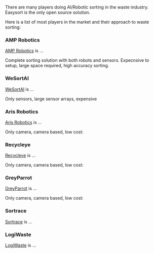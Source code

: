 
There are many players doing AI/Robotic sorting in the waste industry. Easysort is the only open source solution.

Here is a list of most players in the market and their approach to waste sorting:

### AMP Robotics

[AMP Robotics](https://ampsortation.com/products/single-stream) is ...

Complete sorting solution with both robots and sensors. Expecnsive to setup, large space required, high accuracy sorting.

### WeSortAI

[WeSortAI](https://www.wesortai.com/) is ...

Only sensors, large sensor arrays, expensive

### Aris Robotics

[Aris Robotics](https://www.aris-robotics.com/) is ...

Only camera, camera based, low cost:

### Recycleye

[Recycleye](https://recycleye.com/) is ...

Only camera, camera based, low cost:

### GreyParrot

[GreyParrot](https://www.greyparrot.ai/) is ...

Only camera, camera based, low cost:

### Sortrace

[Sortrace](https://sortrace.com/) is ...

### LogiWaste

[LogiWaste](https://logiwaste.com/dk/) is ...
